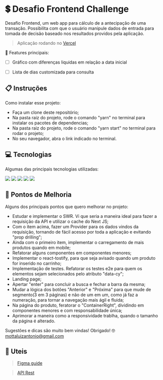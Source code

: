 # :heavy_dollar_sign: Desafio  Frontend Challenge

Desafio Frontend, um web app para cálculo de a antecipação de uma transação. Possibilita com que o usuário manipule dados de entrada para tomada de decisão baseado nos resultados providos pela aplicação.

> Aplicação rodando no [Vercel](https://simule-bay.vercel.app/)


💭 Features principais:
- [ ] Gráfico com diferenças liquidas em relação a data inicial
- [ ] Lista de dias customizada para consulta


## 📋 Instruções

Como instalar esse projeto:

- Faça um clone deste repositório;
- Na pasta raiz do projeto, rode o comando "yarn" no terminal para instalar os pacotes de dependencias;
- Na pasta raiz do projeto, rode o comando "yarn start" no terminal para rodar o projeto;
- No seu navegador, abra o link indicado no terminal.


## 💻 Tecnologias

Algumas das principais tecnologias utilizadas:

  <img src="https://img.shields.io/badge/React-20232A?style=for-the-badge&logo=react&logoColor=61DAFB" /> <img src="https://img.shields.io/badge/Cypress-17202C?style=for-the-badge&logo=cypress&logoColor=white" /> <img src="https://img.shields.io/badge/styled--components-DB7093?style=for-the-badge&logo=styled-components&logoColor=white" /> <img src="https://img.shields.io/badge/JavaScript-323330?style=for-the-badge&logo=javascript&logoColor=F7DF1E" /> <img src="https://img.shields.io/badge/HTML5-E34F26?style=for-the-badge&logo=html5&logoColor=white" />
  


## 🧠 Pontos de Melhoria

Alguns dos principais pontos que quero melhorar no projeto:

- Estudar e implementar o SWR. Vi que seria a maneira ideal para fazer a requisição da API e utilizar o cache do Next JS;
- Com o item acima, fazer um Provider para os dados vindos da requisição, tornando de fácil acesso por toda a aplicação e evitando "prop drilling";
- Ainda com o primeiro item, implementar o carregamento de mais produtos quando em mobile;
- Refatorar alguns componentes em componentes menores;
- Implementar o react-tostify, para que seja avisado quando um produto for inserido no carrinho;
- Implementação de testes. Refatorar os testes e2e para quem os elementos sejam selecionados pelo atributo "data-cy";
- Landing page;
- Apertar "enter" para concluir a busca e fechar a barra da mesma;
- Mudar a lógica dos botões "Anterior" e "Próxima" para que mude de segmento(3 em 3 páginas) e não de um em um, como já faz a numeração, para tornar a navegação mais ágil e fluida;
- Na página do produto, feratorar o "ContainerRight", dividindo em componentes menores e com responsabilidade única;
- Aprimorar a maneira como a responsividade trablha, quando o tamanho da página é alterado.


Sugestões e dicas são muito bem vindas! Obrigado! 🤓 [mottaluizantonio@gmail.com](mottaluizantonio@gmail.com)

## 🔗 Uteis

> [Figma guide](https://www.figma.com/file/gByBxI9GBHKUjXRtO2fFh2/28%2F10-%F0%9F%96%A5-%F0%9F%93%B1---Wine-Test---WEB-%26-APP?node-id=680%3A6449)


> [API Rest](https://documenter.getpostman.com/view/10015622/UVJiiuHi#fe849253-c47a-492f-a860-08350296c570)
